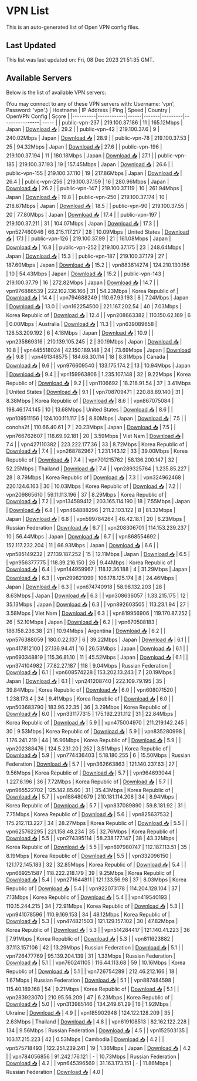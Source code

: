 # VPN List

This is an auto-generated list of Open VPN config files.

## Last Updated

This list was last updated on: Fri, 08 Dec 2023 21:51:35 GMT.

## Available Servers

Below is the list of available VPN servers:

(You may connect to any of these VPN servers with: Username: 'vpn', Password: 'vpn'.)
| Hostname | IP Address | Ping | Speed | Country | OpenVPN Config | Score |
|----------|------------|------|-------|---------|----------------| ----- |
| public-vpn-237 | 219.100.37.186 | 11 | 165.12Mbps | Japan | [Download 📥](./configs/server_0_JP.ovpn) | 29.2 |
| public-vpn-42 | 219.100.37.6 | 9 | 240.02Mbps | Japan | [Download 📥](./configs/server_1_JP.ovpn) | 28.9 |
| public-vpn-78 | 219.100.37.53 | 25 | 94.32Mbps | Japan | [Download 📥](./configs/server_2_JP.ovpn) | 27.6 |
| public-vpn-196 | 219.100.37.194 | 11 | 180.18Mbps | Japan | [Download 📥](./configs/server_3_JP.ovpn) | 27.1 |
| public-vpn-185 | 219.100.37.193 | 19 | 157.45Mbps | Japan | [Download 📥](./configs/server_4_JP.ovpn) | 26.6 |
| public-vpn-155 | 219.100.37.110 | 19 | 217.86Mbps | Japan | [Download 📥](./configs/server_5_JP.ovpn) | 26.4 |
| public-vpn-256 | 219.100.37.159 | 16 | 280.96Mbps | Japan | [Download 📥](./configs/server_6_JP.ovpn) | 26.2 |
| public-vpn-147 | 219.100.37.119 | 10 | 261.94Mbps | Japan | [Download 📥](./configs/server_7_JP.ovpn) | 19.8 |
| public-vpn-250 | 219.100.37.174 | 10 | 218.67Mbps | Japan | [Download 📥](./configs/server_8_JP.ovpn) | 18.5 |
| public-vpn-90 | 219.100.37.55 | 20 | 77.80Mbps | Japan | [Download 📥](./configs/server_9_JP.ovpn) | 17.4 |
| public-vpn-197 | 219.100.37.211 | 31 | 104.07Mbps | Japan | [Download 📥](./configs/server_10_JP.ovpn) | 17.3 |
| vpn527460946 | 66.215.117.217 | 28 | 10.09Mbps | United States | [Download 📥](./configs/server_11_US.ovpn) | 17.1 |
| public-vpn-126 | 219.100.37.99 | 21 | 161.08Mbps | Japan | [Download 📥](./configs/server_12_JP.ovpn) | 16.8 |
| public-vpn-252 | 219.100.37.175 | 23 | 248.64Mbps | Japan | [Download 📥](./configs/server_13_JP.ovpn) | 15.3 |
| public-vpn-187 | 219.100.37.179 | 27 | 187.60Mbps | Japan | [Download 📥](./configs/server_14_JP.ovpn) | 15.2 |
| vpn883614274 | 124.210.130.156 | 10 | 54.43Mbps | Japan | [Download 📥](./configs/server_15_JP.ovpn) | 15.2 |
| public-vpn-143 | 219.100.37.79 | 16 | 272.82Mbps | Japan | [Download 📥](./configs/server_16_JP.ovpn) | 14.7 |
| vpn976886539 | 222.102.136.166 | 31 | 54.23Mbps | Korea Republic of | [Download 📥](./configs/server_17_KR.ovpn) | 14.4 |
| vpn794688249 | 110.67.93.193 | 8 | 7.24Mbps | Japan | [Download 📥](./configs/server_18_JP.ovpn) | 13.0 |
| vpn162254500 | 221.167.202.54 | 40 | 7.03Mbps | Korea Republic of | [Download 📥](./configs/server_19_KR.ovpn) | 12.4 |
| vpn208663382 | 110.150.62.169 | 6 | 0.00Mbps | Australia | [Download 📥](./configs/server_20_AU.ovpn) | 11.3 |
| vpn639089658 | 128.53.209.192 | 6 | 4.18Mbps | Japan | [Download 📥](./configs/server_21_JP.ovpn) | 10.9 |
| vpn235869316 | 210.139.105.245 | 2 | 30.19Mbps | Japan | [Download 📥](./configs/server_22_JP.ovpn) | 10.8 |
| vpn445518024 | 42.150.189.148 | 24 | 73.69Mbps | Japan | [Download 📥](./configs/server_23_JP.ovpn) | 9.8 |
| vpn491348575 | 184.68.30.114 | 18 | 8.81Mbps | Canada | [Download 📥](./configs/server_24_CA.ovpn) | 9.6 |
| vpn976609540 | 133.175.174.2 | 13 | 10.94Mbps | Japan | [Download 📥](./configs/server_25_JP.ovpn) | 9.4 |
| vpn159963806 | 1.235.107.148 | 32 | 9.22Mbps | Korea Republic of | [Download 📥](./configs/server_26_KR.ovpn) | 9.2 |
| vpn1106692 | 18.218.91.54 | 37 | 3.41Mbps | United States | [Download 📥](./configs/server_27_US.ovpn) | 9.1 |
| vpn708709471 | 220.88.89.140 | 31 | 8.38Mbps | Korea Republic of | [Download 📥](./configs/server_28_KR.ovpn) | 8.6 |
| vpn867075084 | 198.46.174.145 | 10 | 13.68Mbps | United States | [Download 📥](./configs/server_29_US.ovpn) | 8.6 |
| vpn109511156 | 124.100.111.117 | 5 | 8.80Mbps | Japan | [Download 📥](./configs/server_30_JP.ovpn) | 7.5 |
| conoha2f | 110.66.40.61 | 7 | 20.23Mbps | Japan | [Download 📥](./configs/server_31_JP.ovpn) | 7.5 |
| vpn766762607 | 118.69.92.181 | 20 | 3.59Mbps | Viet Nam | [Download 📥](./configs/server_32_VN.ovpn) | 7.4 |
| vpn427110382 | 223.222.177.36 | 33 | 8.72Mbps | Korea Republic of | [Download 📥](./configs/server_33_KR.ovpn) | 7.4 |
| vpn268782967 | 1.231.143.12 | 33 | 39.00Mbps | Korea Republic of | [Download 📥](./configs/server_34_KR.ovpn) | 7.4 |
| vpn701215762 | 58.136.200.147 | 32 | 52.25Mbps | Thailand | [Download 📥](./configs/server_35_TH.ovpn) | 7.4 |
| vpn289325764 | 1.235.85.227 | 28 | 8.79Mbps | Korea Republic of | [Download 📥](./configs/server_36_KR.ovpn) | 7.3 |
| vpn324962468 | 220.124.6.163 | 30 | 10.03Mbps | Korea Republic of | [Download 📥](./configs/server_37_KR.ovpn) | 7.2 |
| vpn209865610 | 59.11.113.196 | 37 | 8.29Mbps | Korea Republic of | [Download 📥](./configs/server_38_KR.ovpn) | 7.2 |
| vpn134589412 | 203.165.114.190 | 18 | 7.55Mbps | Japan | [Download 📥](./configs/server_39_JP.ovpn) | 6.8 |
| vpn464888296 | 211.2.103.122 | 8 | 81.32Mbps | Japan | [Download 📥](./configs/server_40_JP.ovpn) | 6.8 |
| vpn599784264 | 46.42.18.1 | 20 | 6.23Mbps | Russian Federation | [Download 📥](./configs/server_41_RU.ovpn) | 6.7 |
| vpn208306701 | 114.153.239.237 | 10 | 56.44Mbps | Japan | [Download 📥](./configs/server_42_JP.ovpn) | 6.7 |
| vpn868554692 | 152.117.232.204 | 11 | 66.93Mbps | Japan | [Download 📥](./configs/server_43_JP.ovpn) | 6.6 |
| vpn585149232 | 27.139.187.252 | 15 | 12.11Mbps | Japan | [Download 📥](./configs/server_44_JP.ovpn) | 6.5 |
| vpn956377775 | 118.39.216.150 | 26 | 9.44Mbps | Korea Republic of | [Download 📥](./configs/server_45_KR.ovpn) | 6.4 |
| vpn144959967 | 118.12.36.188 | 4 | 31.29Mbps | Japan | [Download 📥](./configs/server_46_JP.ovpn) | 6.3 |
| vpn299821099 | 106.178.125.174 | 8 | 24.46Mbps | Japan | [Download 📥](./configs/server_47_JP.ovpn) | 6.3 |
| vpn674740918 | 58.98.132.203 | 28 | 8.63Mbps | Japan | [Download 📥](./configs/server_48_JP.ovpn) | 6.3 |
| vpn308636057 | 1.33.215.175 | 12 | 35.13Mbps | Japan | [Download 📥](./configs/server_49_JP.ovpn) | 6.3 |
| vpn892603505 | 113.23.1.94 | 27 | 3.58Mbps | Viet Nam | [Download 📥](./configs/server_50_VN.ovpn) | 6.3 |
| vpn819956906 | 119.170.87.252 | 26 | 52.10Mbps | Japan | [Download 📥](./configs/server_51_JP.ovpn) | 6.2 |
| vpn670508183 | 186.158.236.38 | 21 | 10.94Mbps | Argentina | [Download 📥](./configs/server_52_AR.ovpn) | 6.2 |
| vpn576388059 | 180.0.22.137 | 6 | 39.22Mbps | Japan | [Download 📥](./configs/server_53_JP.ovpn) | 6.1 |
| vpn417812100 | 27.136.94.41 | 16 | 26.53Mbps | Japan | [Download 📥](./configs/server_54_JP.ovpn) | 6.1 |
| vpn693348819 | 115.36.81.10 | 11 | 45.52Mbps | Japan | [Download 📥](./configs/server_55_JP.ovpn) | 6.1 |
| vpn374104982 | 77.82.27.187 | 118 | 9.04Mbps | Russian Federation | [Download 📥](./configs/server_56_RU.ovpn) | 6.1 |
| vpn608574228 | 153.202.13.243 | 7 | 20.19Mbps | Japan | [Download 📥](./configs/server_57_JP.ovpn) | 6.1 |
| vpn241208740 | 222.109.79.195 | 35 | 39.84Mbps | Korea Republic of | [Download 📥](./configs/server_58_KR.ovpn) | 6.0 |
| vpn608071520 | 1.238.173.4 | 34 | 9.41Mbps | Korea Republic of | [Download 📥](./configs/server_59_KR.ovpn) | 6.0 |
| vpn503683790 | 183.96.22.35 | 36 | 3.29Mbps | Korea Republic of | [Download 📥](./configs/server_60_KR.ovpn) | 6.0 |
| vpn331177315 | 175.192.231.112 | 31 | 22.84Mbps | Korea Republic of | [Download 📥](./configs/server_61_KR.ovpn) | 5.9 |
| vpn475004970 | 211.219.142.245 | 30 | 9.53Mbps | Korea Republic of | [Download 📥](./configs/server_62_KR.ovpn) | 5.9 |
| vpn835280998 | 1.176.241.219 | 44 | 16.96Mbps | Korea Republic of | [Download 📥](./configs/server_63_KR.ovpn) | 5.9 |
| vpn202388476 | 124.5.231.20 | 252 | 3.51Mbps | Korea Republic of | [Download 📥](./configs/server_64_KR.ovpn) | 5.9 |
| vpn774436403 | 5.18.180.255 | 6 | 15.50Mbps | Russian Federation | [Download 📥](./configs/server_65_RU.ovpn) | 5.7 |
| vpn362663863 | 121.140.237.63 | 27 | 9.56Mbps | Korea Republic of | [Download 📥](./configs/server_66_KR.ovpn) | 5.7 |
| vpn964693044 | 1.227.6.196 | 36 | 7.72Mbps | Korea Republic of | [Download 📥](./configs/server_67_KR.ovpn) | 5.7 |
| vpn965522702 | 125.142.85.60 | 31 | 35.43Mbps | Korea Republic of | [Download 📥](./configs/server_68_KR.ovpn) | 5.7 |
| vpn188480679 | 210.181.114.208 | 34 | 8.94Mbps | Korea Republic of | [Download 📥](./configs/server_69_KR.ovpn) | 5.7 |
| vpn837089890 | 59.8.181.92 | 31 | 7.75Mbps | Korea Republic of | [Download 📥](./configs/server_70_KR.ovpn) | 5.6 |
| vpn825637532 | 175.212.113.227 | 34 | 28.27Mbps | Korea Republic of | [Download 📥](./configs/server_71_KR.ovpn) | 5.5 |
| vpn625762295 | 221.158.48.234 | 35 | 32.76Mbps | Korea Republic of | [Download 📥](./configs/server_72_KR.ovpn) | 5.5 |
| vpn274395114 | 58.238.177.147 | 38 | 43.32Mbps | Korea Republic of | [Download 📥](./configs/server_73_KR.ovpn) | 5.5 |
| vpn897980747 | 112.187.113.51 | 35 | 8.19Mbps | Korea Republic of | [Download 📥](./configs/server_74_KR.ovpn) | 5.5 |
| vpn332096150 | 121.172.145.183 | 32 | 32.85Mbps | Korea Republic of | [Download 📥](./configs/server_75_KR.ovpn) | 5.4 |
| vpn669251587 | 118.222.218.179 | 39 | 9.25Mbps | Korea Republic of | [Download 📥](./configs/server_76_KR.ovpn) | 5.4 |
| vpn271644811 | 121.133.56.98 | 37 | 8.03Mbps | Korea Republic of | [Download 📥](./configs/server_77_KR.ovpn) | 5.4 |
| vpn922073178 | 114.204.128.104 | 37 | 7.13Mbps | Korea Republic of | [Download 📥](./configs/server_78_KR.ovpn) | 5.4 |
| vpn419540193 | 110.15.244.215 | 34 | 72.91Mbps | Korea Republic of | [Download 📥](./configs/server_79_KR.ovpn) | 5.3 |
| vpn941078596 | 110.9.169.153 | 34 | 48.12Mbps | Korea Republic of | [Download 📥](./configs/server_80_KR.ovpn) | 5.3 |
| vpn474821503 | 121.129.157.102 | 30 | 47.82Mbps | Korea Republic of | [Download 📥](./configs/server_81_KR.ovpn) | 5.3 |
| vpn514284417 | 121.140.41.223 | 36 | 7.91Mbps | Korea Republic of | [Download 📥](./configs/server_82_KR.ovpn) | 5.3 |
| vpn811623882 | 37.113.157.106 | 42 | 13.29Mbps | Russian Federation | [Download 📥](./configs/server_83_RU.ovpn) | 5.1 |
| vpn726477769 | 95.139.204.139 | 31 | 1.33Mbps | Russian Federation | [Download 📥](./configs/server_84_RU.ovpn) | 5.1 |
| vpn760241105 | 116.44.113.68 | 59 | 10.16Mbps | Korea Republic of | [Download 📥](./configs/server_85_KR.ovpn) | 5.1 |
| vpn726754289 | 212.46.212.166 | 18 | 1.67Mbps | Russian Federation | [Download 📥](./configs/server_86_RU.ovpn) | 5.1 |
| vpn887484598 | 115.40.189.168 | 54 | 9.21Mbps | Korea Republic of | [Download 📥](./configs/server_87_KR.ovpn) | 5.1 |
| vpn283923070 | 210.95.56.209 | 47 | 6.23Mbps | Korea Republic of | [Download 📥](./configs/server_88_KR.ovpn) | 5.0 |
| vpn313985146 | 134.249.61.29 | 16 | 1.92Mbps | Ukraine | [Download 📥](./configs/server_89_UA.ovpn) | 4.9 |
| vpn185902948 | 124.122.128.209 | 35 | 2.63Mbps | Thailand | [Download 📥](./configs/server_90_TH.ovpn) | 4.8 |
| vpn619108513 | 82.162.122.228 | 134 | 9.56Mbps | Russian Federation | [Download 📥](./configs/server_91_RU.ovpn) | 4.5 |
| vpn152503135 | 103.17.215.223 | 42 | 0.53Mbps | Cambodia | [Download 📥](./configs/server_92_KH.ovpn) | 4.2 |
| vpn575718493 | 122.251.239.241 | 19 | 1.36Mbps | Japan | [Download 📥](./configs/server_93_JP.ovpn) | 4.2 |
| vpn784056856 | 91.242.176.121 | - | 10.73Mbps | Russian Federation | [Download 📥](./configs/server_94_RU.ovpn) | 4.2 |
| vpn645396569 | 31.163.173.151 | - | 11.86Mbps | Russian Federation | [Download 📥](./configs/server_95_RU.ovpn) | 4.0 |
